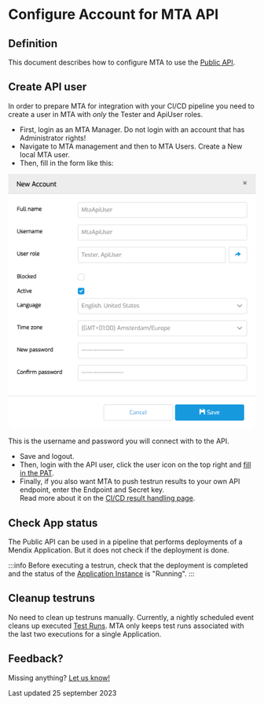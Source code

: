 # Configure Account for MTA API

## Definition

This document describes how to configure MTA to use the [Public API](../../../mta/api).

## Create API user

In order to prepare MTA for integration with your CI/CD pipeline you need to create a user in MTA with *only* the Tester and ApiUser roles. 

- First, login as an MTA Manager. Do not login with an account that has Administrator rights!
- Navigate to MTA management and then to MTA Users. Create a New local MTA user.
- Then, fill in the form like this:

![Create API user](../images/cicd-create-account.png)

This is the username and password you will connect with to the API. 

- Save and logout.
- Then, login with the API user, click the <i class="fal fa-user-circle"></i> user icon on the top right and [fill in the PAT](../configure-mta/access-mendix-model).
- Finally, if you also want MTA to push testrun results to your own API endpoint, enter the Endpoint and Secret key.<br/>Read more about it on the [CI/CD result handling page](cicd-result).

## Check App status
The Public API can be used in a pipeline that performs deployments of a Mendix Application. But it does not check if the deployment is done.

:::info 
Before executing a testrun, check that the deployment is completed and the status of the <a href="../../../mta/application-instance">Application Instance</a> is "Running".
:::

## Cleanup testruns
No need to clean up testruns manually. Currently, a nightly scheduled event cleans up executed [Test Runs](../../../mta/test-run). MTA only keeps test runs associated with the last two executions for a single Application. 

## Feedback?
Missing anything? [Let us know!](mailto:support@menditect.com)

Last updated 25 september 2023